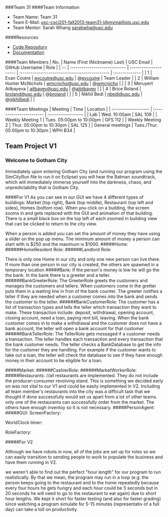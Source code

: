 ###Team 31
####Team Information

  + Team Name: Team 31
  + Team E-Mail: usc-csci201-fall2013-team31-l@mymaillists.usc.edu
  + Team Mentor: Sarah Whang <sarahwha@usc.edu>

####Resources

  + [Code Repository](https://github.com/usc-csci201-fall2013/team31)
  + [Documentation](https://github.com/usc-csci201-fall2013/team31/docs)

####Team Members
| No. | Name (First (Nickname) Last) |       USC Email          |                GitHub Username                |      Role      |
| :-: | :--------------------------- | :--------------------    | :-------------------------------------------- | :------------- |
|  1  | Evan Coutre                  | evcoutre@usc.edu         | @[evcoutre](https://github.com/evcoutre  )    |  Team Leader   |
|  2  | William Hunter McNichols     | wmcnicho@usc.edu         | @[wmcnicho](https://github.com/wmcnicho)      |                |
|  3  | Meruyert Aitbayeva           | aitbayev@usc.edu         | @[aibtbayev](https://github.com/aitbayev)     |                |
|  4  | Brice Roland                 | broland@usc.edu          | @[broland](https://github.com/broland)        |                |
|  5  | Nikhil Bedi                  | nbedi@usc.edu	        | @[nikhilbedi](https://github.com/nikhilbedi)  |                |

####Team Meetings
|       Meeting       |           Time                  |      Location      |
| :------------------ | :-----------------------        | :----------------- |
| Lab                 | Wed. 10:00am                    | SAL 109            |
| Weekly Meeting 1    | Tues. 05:00pm to 10:00pm        | GFS 112            |
| Weekly Meeting 2    | Thur. 05:00pm to 10:30pm        | SAL 125            |
| General meetings    | Tues./Thur. 05:00pm to 10:30pm  | WPH B34            |



## Team Project V1

### Welcome to Gotham City

Immediately upon entering Gotham City (and running our program using the SimCityRun file to run it on Eclipse) you will hear
the Batman soundtrack, which will immediately immerse yourself into the darkness, chaos, and unpredictability that is Gotham City.

####For V1
As you can see in our GUI we have 4 different types of buildings: Market (top right), Bank (top middle), Restaurant (top left and sides),
Homes (bottom row).
When you click on a building, the screen zooms in and gets replaced with the GUI and animation of that building. There is a small black box 
on the top left of each zoomed in building view that can be clicked to return to the city view.


When a person is added you can set the amount of money they have using a slider on the pop up menu.  The minimum amount of
money a person can start with is $250 and the maximum is $1000.
#####Home:
######HomeResident Role:
######Landlord Role:

There is only one Home in our city and only one new person can live there.  If more than one person in our city is created, 
the others are spawned in a temporary location
#####Bank:
  If the person's money is low he will go the the bank.  In the bank there is a greeter and a teller.
######BankGreeterRole: 
The GreeterRole greets the customers and manages the customers and tellers.  When customers come in the gretter puts them in a waiting line in fron of the bank counter.  The greeter notifies a teller if they are needed when a customer comes into the bank and sends the customer to the teller.
######BankCustomerRole: 
The customer has a list of transaction types and tells the teller which transaction they want to make.
These transaction include: deposit, withdrawal, opening account, closing account, need a loan, paying rent bill, leaving.
When the bank customer comes in to make a withdrawal and the customer does not have a bank account, the teller will open a bank account for that customer
######BankTellerRole: 
The TellerRole gets messaged if a customer needs a transaction.  The teller handles each transaction and every transaction that the bank customer needs.  The teller checks a BankDatabase to get the info for the customer they are handling. For example if the customer wants to take out a loan, the teller will check the database to see if they have enough money in their account to be eligible for a loan.
  
#####Market:
######CashierRole:
######MarketWorkerRole:
#####Restaurants:
//all restaurants are implemented. They do not include the producer-consumer revolving stand. This is something we decided early
on was not vital to our V1 and could be easily implemented in V2.
Including all team member's restaurants into the city was a difficult task that we thought if done successfully would set us apart 
from a lot of other teams.
only one of the restaurants can successfully order from the market.  The others have enough inventoy so it is not necessary.
#####PersonAgent:
#####GUI:
ScreenFactory:

WorldClock timer:

RoleFactory:

#####For V2

Although we have robots in now, all of the jobs are set up for roles so we can easily transition to sending people to work
to populate the business and have them running in V2.

we weren't able to find out the perfect "hour length" for our program to run realistically.  By that we mean, the program may
run in a loop (e.g. the person keeps going to the restaurant and to the home repeatedly because every four hours he gets hungry
and each hour could be 5 seconds but in 20 seconds he will need to go to the restaurant to eat again) due to short hour lengths.
We kept it short for faster testing (and also for faster grading) since watching a program simulate for 5-15 minutes (representativ
of a full day) can take a toll on productivity.
